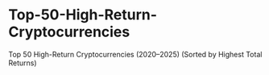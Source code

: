# Top-50-High-Return-Cryptocurrencies
Top 50 High-Return Cryptocurrencies (2020–2025) (Sorted by Highest Total Returns)

